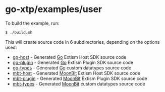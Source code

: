 # go-xtp/examples/user

To build the example, run:

```bash
$ ./build.sh
```

This will create source code in 6 subdirectories, depending on the options used:

* [go-host](go-host) - Generated [Go] Extism Host SDK source code
* [go-plugin](go-plugin) - Generated [Go] Extism Plugin SDK source code
* [go-types](go-types) - Generated [Go] custom datatypes source code
* [mbt-host](mbt-host) - Generated [MoonBit] Extism Host SDK source code
* [mbt-plugin](mbt-plugin) - Generated [MoonBit] Extism Plugin SDK source code
* [mbt-types](mbt-types) - Generated [MoonBit] custom datatypes source code

[Go]: https://go.dev/
[MoonBit]: https://moonbitlang.com/
